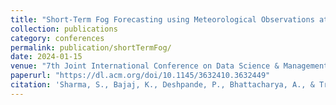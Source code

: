 ```yaml
---
title: "Short-Term Fog Forecasting using Meteorological Observations at Airports in North India"
collection: publications
category: conferences
permalink: publication/shortTermFog/
date: 2024-01-15
venue: "7th Joint International Conference on Data Science & Management of Data"
paperurl: "https://dl.acm.org/doi/10.1145/3632410.3632449"
citation: 'Sharma, S., Bajaj, K., Deshpande, P., Bhattacharya, A., & Tripathi, S. (2024). Short-Term Fog Forecasting using Meteorological Observations at Airports in North India. Proceedings of the 7th Joint International Conference on Data Science & Management of Data (11th ACM IKDD CODS and 29th COMAD), 307–315. https://doi.org/10.1145/3632410.3632449'
---
```


